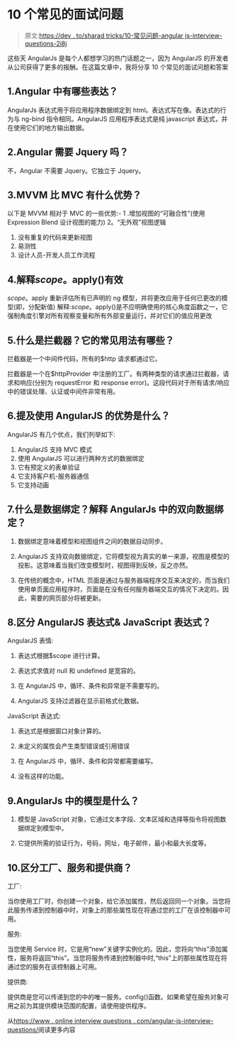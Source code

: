 # 10 个常见的面试问题

> 原文:[https://dev . to/sharad tricks/10-常见问题-angular js-interview-questions-2i8j](https://dev.to/sharadtricks/10-frequently-asked-angularjs-interview-questions--2i8j)

这些天 AngularJs 是每个人都想学习的热门话题之一，因为 AngularJS 的开发者从公司获得了更多的报酬。在这篇文章中，我将分享 10 个常见的面试问题和答案

## 1.Angular 中有哪些表达？

AngularJs 表达式用于将应用程序数据绑定到 html。表达式写在像。表达式的行为与 ng-bind 指令相同。AngularJS 应用程序表达式是纯 javascript 表达式，并在使用它们的地方输出数据。

## 2.Angular 需要 Jquery 吗？

不，Angular 不需要 Jquery。它独立于 Jquery。

## 3.MVVM 比 MVC 有什么优势？

以下是 MVVM 相对于 MVC 的一些优势:-
1 .增加视图的“可融合性”(使用 Expression Blend 设计视图的能力)
2。“无外观”视图逻辑

1.  没有重复的代码来更新视图
2.  易测性
3.  设计人员-开发人员工作流程

## 4.解释$scope。$apply()有效

$scope。$apply 重新评估所有已声明的 ng 模型，并将更改应用于任何已更改的模型(即，分配新值)
解释:$scope。$apply()是不应明确使用的核心角度函数之一，它强制角度引擎对所有观察变量和所有外部变量运行，并对它们的值应用更改

## 5.什么是拦截器？它的常见用法有哪些？

拦截器是一个中间件代码，所有的$http 请求都通过它。

拦截器是一个在$httpProvider 中注册的工厂。有两种类型的请求通过拦截器，请求和响应(分别为 requestError 和 response error)。这段代码对于所有请求/响应中的错误处理、认证或中间件非常有用。

## 6.提及使用 AngularJS 的优势是什么？

AngularJS 有几个优点，我们列举如下:

1.  AngularJS 支持 MVC 模式
2.  使用 AngularJS 可以进行两种方式的数据绑定
3.  它有预定义的表单验证
4.  它支持客户机-服务器通信
5.  它支持动画

## 7.什么是数据绑定？解释 AngularJs 中的双向数据绑定？

1.  数据绑定意味着模型和视图组件之间的数据自动同步。

2.  AngularJS 支持双向数据绑定，它将模型视为真实的单一来源，视图是模型的投影。这意味着当我们改变模型时，视图得到反映，反之亦然。

3.  在传统的概念中，HTML 页面是通过与服务器端程序交互来决定的，而当我们使用单页面应用程序时，页面是在没有任何服务器端交互的情况下决定的。因此，需要的网页部分将被更新。

## 8.区分 AngularJS 表达式& JavaScript 表达式？

AngularJS 表情:

1.  表达式根据$scope 进行计算。

2.  表达式求值对 null 和 undefined 是宽容的。

3.  在 AngularJS 中，循环、条件和异常是不需要写的。

4.  AngularJS 支持过滤器在显示前格式化数据。

JavaScript 表达式:

1.  表达式是根据窗口对象计算的。

2.  未定义的属性会产生类型错误或引用错误

3.  在 AngularJS 中，循环、条件和异常都需要编写。

4.  没有这样的功能。

## 9.AngularJs 中的模型是什么？

1.  模型是 JavaScript 对象，它通过文本字段、文本区域和选择等指令将视图数据绑定到模型中。

2.  它提供所需的验证行为，号码，网址，电子邮件，最小和最大长度等。

## 10.区分工厂、服务和提供商？

工厂:

当你使用工厂时，你创建一个对象，给它添加属性，然后返回同一个对象。当您将此服务传递到控制器中时，对象上的那些属性现在将通过您的工厂在该控制器中可用。

服务:

当您使用 Service 时，它是用“new”关键字实例化的。因此，您将向“this”添加属性，服务将返回“this”。当您将服务传递到控制器中时,“this”上的那些属性现在将通过您的服务在该控制器上可用。

提供商:

提供商是您可以传递到您的中的唯一服务。config()函数。如果希望在服务对象可用之前为其提供模块范围的配置，请使用提供程序。

从[https://www . online interview questions . com/angular-js-interview-questions/](https://www.onlineinterviewquestions.com/angular-js-interview-questions/)阅读更多内容